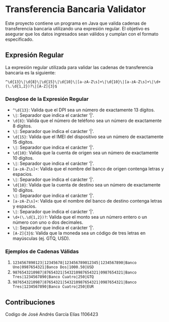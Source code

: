 
# Transferencia Bancaria Validator

Este proyecto contiene un programa en Java que valida cadenas de transferencia bancaria utilizando una expresión regular. El objetivo es asegurar que los datos ingresados sean válidos y cumplan con el formato especificado.

## Expresión Regular

La expresión regular utilizada para validar las cadenas de transferencia bancaria es la siguiente:

```regex
^\d{13}\|\d{8}\|\d{15}\|\d{10}\|[a-zA-Z\s]+\|\d{10}\|[a-zA-Z\s]+\|\d+(\.\d{1,2})?\|[A-Z]{3}$
```

### Desglose de la Expresión Regular

- `^\d{13}`: Valida que el DPI sea un número de exactamente 13 dígitos.
- `\|`: Separador que indica el carácter '|'.
- `\d{8}`: Valida que el número de teléfono sea un número de exactamente 8 dígitos.
- `\|`: Separador que indica el carácter '|'.
- `\d{15}`: Valida que el IMEI del dispositivo sea un número de exactamente 15 dígitos.
- `\|`: Separador que indica el carácter '|'.
- `\d{10}`: Valida que la cuenta de origen sea un número de exactamente 10 dígitos.
- `\|`: Separador que indica el carácter '|'.
- `[a-zA-Z\s]+`: Valida que el nombre del banco de origen contenga letras y espacios.
- `\|`: Separador que indica el carácter '|'.
- `\d{10}`: Valida que la cuenta de destino sea un número de exactamente 10 dígitos.
- `\|`: Separador que indica el carácter '|'.
- `[a-zA-Z\s]+`: Valida que el nombre del banco de destino contenga letras y espacios.
- `\|`: Separador que indica el carácter '|'.
- `\d+(\.\d{1,2})?`: Valida que el monto sea un número entero o un número con uno o dos decimales.
- `\|`: Separador que indica el carácter '|'.
- `[A-Z]{3}$`: Valida que la moneda sea un código de tres letras en mayúsculas (ej. GTQ, USD).

### Ejemplos de Cadenas Válidas

1. `1234567890123|12345678|123456789012345|1234567890|Banco Uno|0987654321|Banco Dos|1000.50|USD`
2. `9876543210987|87654321|543210987654321|0987654321|Banco Tres|1234567890|Banco Cuatro|250|GTQ`
3. `9876543210987|87654321|543210987654321|0987654321|Banco Tres|1234567890|Banco Cuatro|250|EUR`


## Contribuciones

Codigo de José Andrés García Elías 1106423


